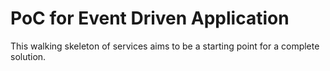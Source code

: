 PoC for Event Driven Application
==================================

This walking skeleton of services aims to be a starting point for a complete solution.



